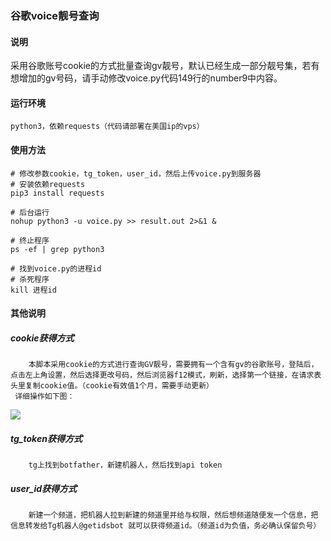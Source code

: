 ### 谷歌voice靓号查询

#### 说明

采用谷歌账号cookie的方式批量查询gv靓号，默认已经生成一部分靓号集，若有想增加的gv号码，请手动修改voice.py代码149行的number9中内容。

#### 运行环境 
~~~
python3，依赖requests（代码请部署在美国ip的vps）
~~~
#### 使用方法
~~~
# 修改参数cookie，tg_token，user_id，然后上传voice.py到服务器
# 安装依赖requests
pip3 install requests

# 后台运行
nohup python3 -u voice.py >> result.out 2>&1 &

# 终止程序
ps -ef | grep python3

# 找到voice.py的进程id
# 杀死程序
kill 进程id
~~~

#### 其他说明
##### cookie获得方式
~~~
    本脚本采用cookie的方式进行查询GV靓号，需要拥有一个含有gv的谷歌账号，登陆后，点击左上角设置，然后选择更改号码，然后浏览器f12模式，刷新，选择第一个链接，在请求表头里复制cookie值。（cookie有效值1个月，需要手动更新）
 详细操作如下图： 
~~~
![](https://qyucloud.ml/t/D4SGSS)
##### tg_token获得方式
~~~
    tg上找到botfather，新建机器人，然后找到api token
~~~
##### user_id获得方式
~~~
    新建一个频道，把机器人拉到新建的频道里并给与权限，然后想频道随便发一个信息，把信息转发给Tg机器人@getidsbot 就可以获得频道id。（频道id为负值，务必确认保留负号）
~~~


    
